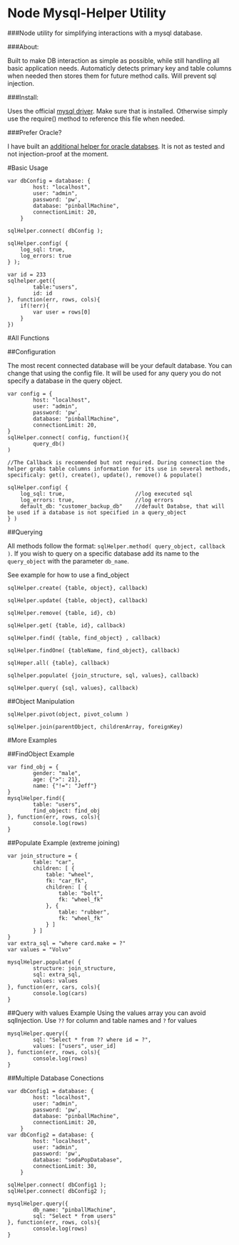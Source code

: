 # Node Mysql-Helper Utility
###Node utility for simplifying interactions with a mysql database.

###About:

Built to make DB interaction as simple as possible, while still handling all basic application needs.
Automaticly detects primary key and table columns when needed then stores them for future method calls. Will prevent sql injection.

###Install:

Uses the official [mysql driver](https://www.npmjs.com/package/mysql). Make sure that is installed. Otherwise simply use the require() method to reference this file when needed.

###Prefer Oracle?

I have built an [additional helper for oracle databses](https://github.com/chevalierc/oracleHelper-for-node). It is not as tested and not injection-proof at the moment.


#Basic Usage
```
var dbConfig = database: {
        host: "localhost",
        user: "admin",
        password: 'pw',
        database: "pinballMachine",
        connectionLimit: 20,
    }
    
sqlHelper.connect( dbConfig );

sqlHelper.config( {
    log_sql: true,
    log_errors: true
} );

var id = 233
sqlhelper.get({
        table:"users",
        id: id
}, function(err, rows, cols){
    if(!err){
        var user = rows[0]
    }
})
```
#All Functions

##Configuration

The most recent connected database will be your default database. You can change that using the config file. It will be used for any query you do not specify a database in the query object. 

```
var config = {
        host: "localhost",
        user: "admin",
        password: 'pw',
        database: "pinballMachine",
        connectionLimit: 20,
}
sqlHelper.connect( config, function(){
        query_db()
)

//The Callback is recomended but not required. During connection the helper grabs table columns information for its use in several methods, specificaly: get(), create(), update(), remove() & populate()
```
```
sqlHelper.config( {
    log_sql: true,                      //log executed sql
    log_errors: true,                   //log errors
    default_db: "customer_backup_db"    //default Databse, that will be used if a database is not specified in a query_object
} )
```

##Querying

All methods follow the format: `sqlHelper.method( query_object, callback )`. If you wish to query on a specific database add its name to the `query_object` with the parameter `db_name`.

See example for how to use a find_object

`sqlHelper.create( {table, object}, callback)`

`sqlHelper.update( {table, object}, callback)`

`sqlHelper.remove( {table, id}, cb)`

`sqlHelper.get( {table, id}, callback)`

`sqlHelper.find( {table, find_object} , callback)`

`sqlHelper.findOne( {tableName, find_object}, callback)`

`sqlHeper.all( {table}, callback)`

`sqlhelper.populate( {join_structure, sql, values}, callback)`

`sqlHelper.query( {sql, values}, callback)`

##Object Manipulation

`sqlHelper.pivot(object, pivot_column )`

`sqlHelper.join(parentObject, childrenArray, foreignKey)`

#More Examples

##FindObject Example
```
var find_obj = {
        gender: "male",
        age: {">": 21},
        name: {"!=": "Jeff"}
}
mysqlHelper.find({
        table: "users",
        find_object: find_obj
}, function(err, rows, cols){
        console.log(rows)
}
```

##Populate Example (extreme joining)

```
var join_structure = {
        table: "car",
        children: [ {
            table: "wheel",
            fk: "car_fk",
            children: [ {
                table: "bolt",
                fk: "wheel_fk"
            }, {
                table: "rubber",
                fk: "wheel_fk"
            } ]
        } ]
}
var extra_sql = "where card.make = ?"
var values = "Volvo"

mysqlHelper.populate( {
        structure: join_structure,
        sql: extra_sql,
        values: values
}, function(err, cars, cols){
        console.log(cars)
}
```

##Query with values Example
Using the values array you can avoid sqlInjection. Use `??` for column and table names and `?` for values
```
mysqlHelper.query({
        sql: "Select * from ?? where id = ?",
        values: ["users", user_id]
}, function(err, rows, cols){
        console.log(rows)
}
```

##Multiple Database Conections
```
var dbConfig1 = database: {
        host: "localhost",
        user: "admin",
        password: 'pw',
        database: "pinballMachine",
        connectionLimit: 20,
    }
var dbConfig2 = database: {
        host: "localhost",
        user: "admin",
        password: 'pw',
        database: "sodaPopDatabase",
        connectionLimit: 30,
    }
    
sqlHelper.connect( dbConfig1 );
sqlHelper.connect( dbConfig2 );

mysqlHelper.query({
        db_name: "pinballMachine",
        sql: "Select * from users"
}, function(err, rows, cols){
        console.log(rows)
}
```


